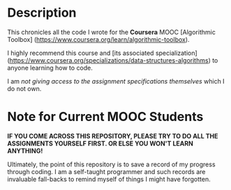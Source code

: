 # Description

This chronicles all the code I wrote for the __Coursera__ MOOC [Algorithmic Toolbox] (https://www.coursera.org/learn/algorithmic-toolbox).

I highly recommend this course and [its associated specialization] (https://www.coursera.org/specializations/data-structures-algorithms) to anyone learning how to code.

I am *not giving access to the assignment specifications themselves* which I do not own.

# Note for Current MOOC Students

__IF YOU COME ACROSS THIS REPOSITORY, PLEASE TRY TO DO ALL THE ASSIGNMENTS YOURSELF FIRST. OR ELSE YOU WON'T LEARN ANYTHING!__

Ultimately, the point of this repository is to save a record of my progress through coding. I am a self-taught programmer and such records are invaluable fall-backs to remind myself of things I might have forgotten.
